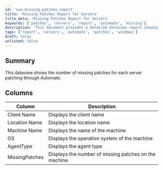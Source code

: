 ```yaml
---
id: 'cwa-missing-patches-report'
title: 'Missing Patches Report for Servers'
title_meta: 'Missing Patches Report for Servers'
keywords: ['patches', 'servers', 'report', 'automate', 'missing']
description: 'This document provides a detailed dataview report showing the number of missing patches for each server managed through ConnectWise Automate. It includes essential columns such as client name, location name, machine name, operating system, agent type, and the count of missing patches.'
tags: ['report', 'servers', 'automate', 'patches', 'windows']
draft: false
unlisted: false
---
```

## Summary

This dataview shows the number of missing patches for each server patching through Automate.

## Columns

| Column          | Description                                      |
|-----------------|--------------------------------------------------|
| Client Name     | Displays the client name                         |
| Location Name   | Displays the location name                       |
| Machine Name    | Displays the name of the machine                 |
| OS              | Displays the operation system of the machine     |
| AgentType       | Displays the agent type                          |
| MissingPatches  | Displays the number of missing patches on the machine |


